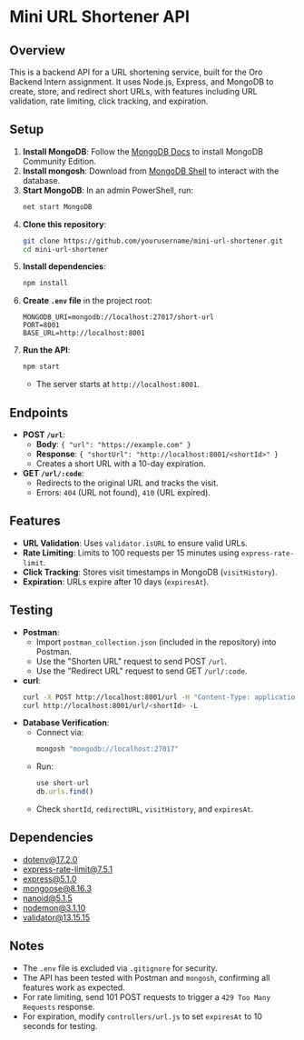 # Mini URL Shortener API

## Overview
This is a backend API for a URL shortening service, built for the Oro Backend Intern assignment. It uses Node.js, Express, and MongoDB to create, store, and redirect short URLs, with features including URL validation, rate limiting, click tracking, and expiration.

## Setup
1. **Install MongoDB**: Follow the [MongoDB Docs](https://www.mongodb.com/docs/manual/installation/) to install MongoDB Community Edition.
2. **Install mongosh**: Download from [MongoDB Shell](https://www.mongodb.com/try/download/shell) to interact with the database.
3. **Start MongoDB**: In an admin PowerShell, run:
   ```bash
   net start MongoDB
   ```
4. **Clone this repository**:
   ```bash
   git clone https://github.com/yourusername/mini-url-shortener.git
   cd mini-url-shortener
   ```
5. **Install dependencies**:
   ```bash
   npm install
   ```
6. **Create `.env` file** in the project root:
   ```
   MONGODB_URI=mongodb://localhost:27017/short-url
   PORT=8001
   BASE_URL=http://localhost:8001
   ```
7. **Run the API**:
   ```bash
   npm start
   ```
   - The server starts at `http://localhost:8001`.

## Endpoints
- **POST `/url`**:
  - **Body**: `{ "url": "https://example.com" }`
  - **Response**: `{ "shortUrl": "http://localhost:8001/<shortId>" }`
  - Creates a short URL with a 10-day expiration.
- **GET `/url/:code`**:
  - Redirects to the original URL and tracks the visit.
  - Errors: `404` (URL not found), `410` (URL expired).

## Features
- **URL Validation**: Uses `validator.isURL` to ensure valid URLs.
- **Rate Limiting**: Limits to 100 requests per 15 minutes using `express-rate-limit`.
- **Click Tracking**: Stores visit timestamps in MongoDB (`visitHistory`).
- **Expiration**: URLs expire after 10 days (`expiresAt`).

## Testing
- **Postman**:
  - Import `postman_collection.json` (included in the repository) into Postman.
  - Use the "Shorten URL" request to send POST `/url`.
  - Use the "Redirect URL" request to send GET `/url/:code`.
- **curl**:
  ```bash
  curl -X POST http://localhost:8001/url -H "Content-Type: application/json" -d '{"url": "https://example.com"}'
  curl http://localhost:8001/url/<shortId> -L
  ```
- **Database Verification**:
  - Connect via:
    ```bash
    mongosh "mongodb://localhost:27017"
    ```
  - Run:
    ```javascript
    use short-url
    db.urls.find()
    ```
  - Check `shortId`, `redirectURL`, `visitHistory`, and `expiresAt`.

## Dependencies
- dotenv@17.2.0
- express-rate-limit@7.5.1
- express@5.1.0
- mongoose@8.16.3
- nanoid@5.1.5
- nodemon@3.1.10
- validator@13.15.15

## Notes
- The `.env` file is excluded via `.gitignore` for security.
- The API has been tested with Postman and `mongosh`, confirming all features work as expected.
- For rate limiting, send 101 POST requests to trigger a `429 Too Many Requests` response.
- For expiration, modify `controllers/url.js` to set `expiresAt` to 10 seconds for testing.
